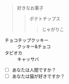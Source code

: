 > 好きなお菓子
>>ポテトチップス
>>>じゃがりこ

<dl>
  <dt>チョコチップクッキー</dt>
  <dd>クッキー&チョコ</dd>
  <dt>タピオカ</dt>
  <dd>キャッサバ</dd>
</dl> 

- [ ] あなたは人間ですか？
- [ ] あなたは猫が好きですか？

